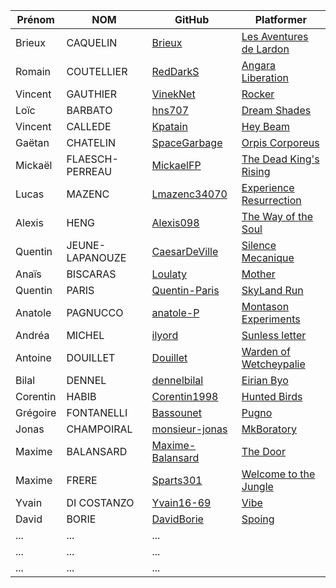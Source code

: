 | Prénom              | NOM              | GitHub                                                        | Platformer                                        |
| ------------------- |----------------  | ------------------------------------------------------------- | --------------------------------------------------------- |
| Brieux              | CAQUELIN         | [Brieux](https://github.com/Brieux)                           | [Les Aventures de Lardon](https://brieux.github.io/plate-formmeur/index.html) |
| Romain              | COUTELLIER       | [RedDarkS](https://github.com/RedDarkS)                       | [Angara Liberation](https://RedDarkS.github.io/platformer/) |
| Vincent             | GAUTHIER         | [VinekNet](https://github.com/VinekNet)                       | [Rocker](https://vineknet.github.io/rocker/) |
| Loïc                | BARBATO          | [hns707](https://github.com/hns707)                           | [Dream Shades](https://hns707.github.io/platformer_v3/) |
| Vincent             | CALLEDE          | [Kpatain](https://github.com/Kpatain)                         | [Hey Beam](https://kpatain.github.io/TiledPlatformer/) |
| Gaëtan              | CHATELIN         | [SpaceGarbage](https://github.com/SpaceGarbage)               | [Orpis Corporeus](https://spacegarbage.github.io/PlatformerV1/) |
| Mickaël             | FLAESCH-PERREAU  | [MickaelFP](https://github.com/MickaelFP)                     | [The Dead King's Rising](https://mickaelfp.github.io/ProjetSemestriel2_Platformer_TheDeadKing-sRising/) |
| Lucas               | MAZENC           | [Lmazenc34070](https://github.com/Lmazenc34070)               | [Experience Resurrection](https://github.com/Lmazenc34070/Projet_Semestre2) |
| Alexis              | HENG             | [Alexis098](https://github.com/Alexis098)                     | [The Way of the Soul](https://alexis098.github.io/Platformer_S2/) |
| Quentin             | JEUNE-LAPANOUZE  | [CaesarDeVille](https://github.com/CaesarDeVille)             | [Silence Mecanique](https://caesardeville.github.io/Platformer/) |
| Anaïs               | BISCARAS         | [Loulaty](https://github.com/Loulaty)                         | [Mother](https://loulaty.github.io/platformer2/platformer-main/) |
| Quentin             | PARIS            | [Quentin-Paris](https://github.com/Quentin-Paris)             | [SkyLand Run](https://quentin-paris.github.io/platformer/) |
| Anatole             | PAGNUCCO         | [anatole-P](https://github.com/anatole-P)                     | [Montason Experiments](https://anatole-p.github.io/PlatformerV2/) |
| Andréa              | MICHEL           | [ilyord](https://github.com/ilyord)                           | [Sunless letter](https://ilyord.github.io/Plateformer_Perso/) |
| Antoine             | DOUILLET         | [Douillet](https://github.com/Douillet)                       | [Warden of Wetcheypalie](https://douillet.github.io/platformer-main/) |
| Bilal               | DENNEL           | [dennelbilal](https://github.com/dennelbilal)                 | [Eirian Byo](https://dennelbilal.github.io/Platformer/) |
| Corentin            | HABIB            | [Corentin1998](https://github.com/Corentin1998)               | [Hunted Birds](https://corentin1998.github.io/PlatformerSemestre/) |
| Grégoire            | FONTANELLI       | [Bassounet](https://github.com/Bassounet)                     | [Pugno](https://bassounet.github.io/pugno/) |
| Jonas               | CHAMPOIRAL       | [monsieur-jonas](https://github.com/monsieur-jonas)           | [MkBoratory](https://monsieur-jonas.github.io/Platformer/) |
| Maxime              | BALANSARD        | [Maxime-Balansard](https://github.com/Maxime-Balansard)       | [The Door](https://maxime-balansard.github.io/Alpha01/) |
| Maxime              | FRERE            | [Sparts301](https://github.com/Sparts301)                     | [Welcome to the Jungle](https://sparts301.github.io/Platformer/) |
| Yvain               | DI COSTANZO      | [Yvain16-69](https://github.com/Yvain16-69)                   | [Vibe](https://yvain16-69.github.io/Platformer-2/) |
| David               | BORIE            | [DavidBorie](https://github.com/DavidBorie)                   | [Spoing](https://DavidBorie.github.io/Platformer/) |
| ...       | ...         |   ... |
| ...       | ...         |   ... |
| ...       | ...         |   ... |
